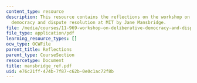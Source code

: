 ```yaml
---
content_type: resource
description: This resource contains the reflections on the workshop on deliberative
  democracy and dispute resolution at MIT by Jane Mansbridge.
file: /media/courses/11-969-workshop-on-deliberative-democracy-and-dispute-resolution-summer-2005/e76c21ff474b7f87c62b0e0c1ac72f8b_mansbridge_ref.pdf
file_type: application/pdf
learning_resource_types: []
ocw_type: OCWFile
parent_title: Reflections
parent_type: CourseSection
resourcetype: Document
title: mansbridge_ref.pdf
uid: e76c21ff-474b-7f87-c62b-0e0c1ac72f8b
---
```

